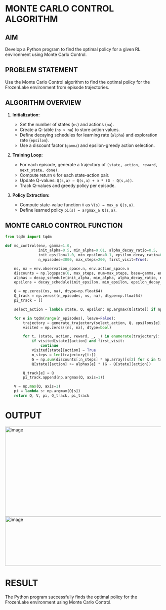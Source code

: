 # MONTE CARLO CONTROL ALGORITHM

## AIM
Develop a Python program to find the optimal policy for a given RL environment using Monte Carlo Control.

## PROBLEM STATEMENT
Use the Monte Carlo Control algorithm to find the optimal policy for the FrozenLake environment from episode trajectories.

## ALGORITHM OVERVIEW
1. **Initialization:**  
   - Set the number of states (`ns`) and actions (`na`).  
   - Create a Q-table (`ns × na`) to store action values.  
   - Define decaying schedules for learning rate (`alpha`) and exploration rate (`epsilon`).  
   - Use a discount factor (`gamma`) and epsilon-greedy action selection.  

2. **Training Loop:**  
   - For each episode, generate a trajectory of `(state, action, reward, next_state, done)`.  
   - Compute return `G` for each state-action pair.  
   - Update Q-values: `Q(s,a) ← Q(s,a) + α * (G - Q(s,a))`.  
   - Track Q-values and greedy policy per episode.  

3. **Policy Extraction:**  
   - Compute state-value function `V` as `V(s) = max_a Q(s,a)`.  
   - Define learned policy `pi(s) = argmax_a Q(s,a)`.  

## MONTE CARLO CONTROL FUNCTION
```python
from tqdm import tqdm

def mc_control(env, gamma=1.0,
               init_alpha=0.5, min_alpha=0.01, alpha_decay_ratio=0.5,
               init_epsilon=1.0, min_epsilon=0.1, epsilon_decay_ratio=0.9,
               n_episodes=3000, max_steps=200, first_visit=True):

    ns, na = env.observation_space.n, env.action_space.n
    discounts = np.logspace(0, max_steps, num=max_steps, base=gamma, endpoint=False)
    alphas = decay_schedule(init_alpha, min_alpha, alpha_decay_ratio, n_episodes)
    epsilons = decay_schedule(init_epsilon, min_epsilon, epsilon_decay_ratio, n_episodes)

    Q = np.zeros((ns, na), dtype=np.float64)
    Q_track = np.zeros((n_episodes, ns, na), dtype=np.float64)
    pi_track = []

    select_action = lambda state, Q, epsilon: np.argmax(Q[state]) if np.random.random() > epsilon else np.random.randint(na)

    for e in tqdm(range(n_episodes), leave=False):
        trajectory = generate_trajectory(select_action, Q, epsilons[e], env, max_steps)
        visited = np.zeros((ns, na), dtype=bool)

        for t, (state, action, reward, _, _) in enumerate(trajectory):
            if visited[state][action] and first_visit:
                continue
            visited[state][action] = True
            n_steps = len(trajectory[t:])
            G = np.sum(discounts[:n_steps] * np.array([x[2] for x in trajectory[t:]]))
            Q[state][action] += alphas[e] * (G - Q[state][action])

        Q_track[e] = Q
        pi_track.append(np.argmax(Q, axis=1))

    V = np.max(Q, axis=1)
    pi = lambda s: np.argmax(Q[s])
    return Q, V, pi, Q_track, pi_track
```
# OUTPUT 
<img width="871" height="290" alt="image" src="https://github.com/user-attachments/assets/87d01988-d9f1-4a8e-aa54-b2c2f12e35c8" />

<img width="737" height="160" alt="image" src="https://github.com/user-attachments/assets/be928d43-881d-4422-8bdc-9022c57bcf8b" />


# RESULT

The Python program successfully finds the optimal policy for the FrozenLake environment using Monte Carlo Control.

